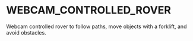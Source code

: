 # WEBCAM_CONTROLLED_ROVER
 Webcam controlled rover to follow paths, move objects with a forklift, and avoid obstacles.
